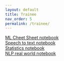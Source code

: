 ```yaml
---
layout: default
title: Trainee
nav_order: 5
permalink: /trainee/
---
```

<html>
<head><meta charset="utf-8" />
<meta name="viewport" content="width=device-width, initial-scale=1.0">
<a href="https://github.com/borjaf696/ml_cheat_sheet/blob/main/ml_cheat_sheet.ipynb">ML Cheet Sheet notebook</a>
<br/>
<a href="https://github.com/borjaf696/ml_cheat_sheet/blob/main/speech_to_text.ipynb">Speech to text notebook </a>
<br/>
<a href="https://github.com/borjaf696/ml_cheat_sheet/blob/main/speech_to_text.ipynb">Statistics notebook </a>
<br/>
<a href="https://github.com/borjaf696/ml_cheat_sheet/blob/main/speech_to_text.ipynb">NLP real world notebook </a>
<br/>